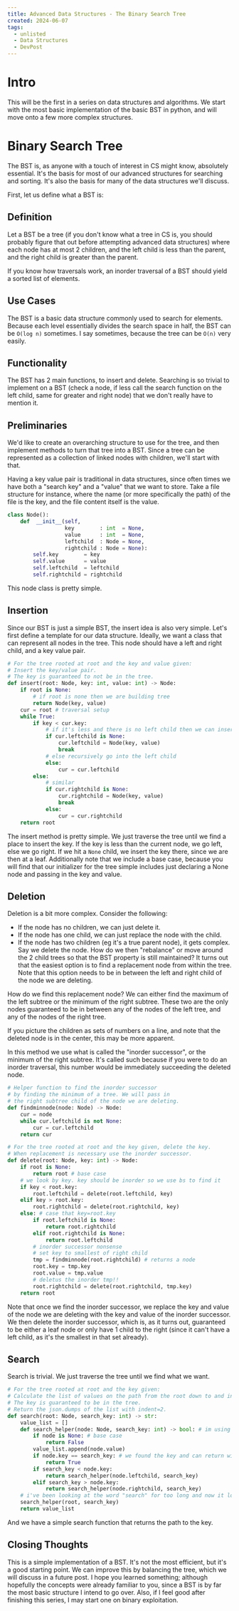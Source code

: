 ```yaml
---
title: Advanced Data Structures - The Binary Search Tree
created: 2024-06-07
tags: 
  - unlisted
  - Data Structures
  - DevPost
---
```


# Intro
This will be the first in a series on data structures and algorithms. We start with the most basic implementation of the basic BST in python, and will move onto a few more complex structures. 

# Binary Search Tree
The BST is, as anyone with a touch of interest in CS might know, absolutely essential. It's the basis for most of our advanced structures for searching and sorting. It's also the basis for many of the data structures we'll discuss. 

First, let us define what a BST is:
## Definition
Let a BST be a tree (if you don't know what a tree in CS is, you should probably figure that out before attempting advanced data structures) where each node has at most 2 children, and the left child is less than the parent, and the right child is greater than the parent.

If you know how traversals work, an inorder traversal of a BST should yield a sorted list of elements.

## Use Cases
The BST is a basic data structure commonly used to search for elements. Because each level essentially divides the search space in half, the BST can be `O(log n)` sometimes. I say sometimes, because the tree can be `O(n)` very easily.

## Functionality
The BST has 2 main functions, to insert and delete. Searching is so trivial to implement on a BST (check a node, if less call the search function on the left child, same for greater and right node) that we don't really have to mention it.

## Preliminaries
We'd like to create an overarching structure to use for the tree, and then implement methods to turn that tree into a BST. Since a tree can be represented as a collection of linked nodes with children, we'll start with that.

Having a key value pair is traditional in data structures, since often times we have both a "search key" and a "value" that we want to store. Take a file structure for instance, where the name (or more specifically the path) of the file is the key, and the file content itself is the value.

```python
class Node():
    def  __init__(self,
                  key        : int  = None,
                  value      : int  = None,
                  leftchild  : Node = None,
                  rightchild : Node = None):
        self.key        = key
        self.value      = value
        self.leftchild  = leftchild
        self.rightchild = rightchild
```
This node class is pretty simple.

## Insertion
Since our BST is just a simple BST, the insert idea is also very simple. Let's first define a template for our data structure. Ideally, we want a class that can represent all nodes in the tree. This node should have a left and right child, and a key value pair. 

```python
# For the tree rooted at root and the key and value given:
# Insert the key/value pair.
# The key is guaranteed to not be in the tree.
def insert(root: Node, key: int, value: int) -> Node:
    if root is None: 
        # if root is none then we are building tree
        return Node(key, value)
    cur = root # traversal setup
    while True:
        if key < cur.key:
            # if it's less and there is no left child then we can insert
            if cur.leftchild is None:
                cur.leftchild = Node(key, value)
                break
            # else recursively go into the left child
            else:
                cur = cur.leftchild
        else:
            # similar
            if cur.rightchild is None:
                cur.rightchild = Node(key, value)
                break
            else:
                cur = cur.rightchild
    return root
```
The insert method is pretty simple. We just traverse the tree until we find a place to insert the key. If the key is less than the current node, we go left, else we go right. If we hit a `None` child, we insert the key there, since we are then at a leaf. Additionally note that we include a base case, because you will find that our initializer for the tree simple includes just declaring a None node and passing in the key and value.

## Deletion
Deletion is a bit more complex. Consider the following:
- If the node has no children, we can just delete it.
- If the node has one child, we can just replace the node with the child.
- If the node has two children (eg it's a true parent node), it gets complex. Say we delete the node. How do we then "rebalance" or move around the 2 child trees so that the BST property is still maintained? It turns out that the easiest option is to find a replacement node from within the tree. Note that this option needs to be in between the left and right child of the node we are deleting. 

How do we find this replacement node? We can either find the maximum of the left subtree or the minimum of the right subtree. These two are the only nodes guaranteed to be in between any of the nodes of the left tree, and any of the nodes of the right tree.

If you picture the children as sets of numbers on a line, and note that the deleted node is in the center, this may be more apparent. 

In this method we use what is called the "inorder successor", or the minimum of the right subtree. It's called such because if you were to do an inorder traversal, this number would be immediately succeeding the deleted node. 

```python
# Helper function to find the inorder successor
# by finding the minimum of a tree. We will pass in
# the right subtree child of the node we are deleting.
def findminnode(node: Node) -> Node:
    cur = node
    while cur.leftchild is not None:
        cur = cur.leftchild
    return cur

# For the tree rooted at root and the key given, delete the key.
# When replacement is necessary use the inorder successor.
def delete(root: Node, key: int) -> Node:
    if root is None:
        return root # base case 
    # we look by key. key should be inorder so we use bs to find it 
    if key < root.key:
        root.leftchild = delete(root.leftchild, key)
    elif key > root.key:
        root.rightchild = delete(root.rightchild, key)
    else: # case that key=root.key 
        if root.leftchild is None: 
            return root.rightchild
        elif root.rightchild is None:
            return root.leftchild
        # inorder successor nonsense 
        # set key to smallest of right child
        tmp = findminnode(root.rightchild) # returns a node
        root.key = tmp.key
        root.value = tmp.value
        # deletus the inorder tmp!!
        root.rightchild = delete(root.rightchild, tmp.key)
    return root
```
Note that once we find the inorder successor, we replace the key and value of the node we are deleting with the key and value of the inorder successor. We then delete the inorder successor, which is, as it turns out, guaranteed to be either a leaf node or only have 1 child to the right (since it can't have a left child, as it's the smallest in that set already).

## Search
Search is trivial. We just traverse the tree until we find what we want. 
```python
# For the tree rooted at root and the key given:
# Calculate the list of values on the path from the root down to and including the search key node.
# The key is guaranteed to be in the tree.
# Return the json.dumps of the list with indent=2.
def search(root: Node, search_key: int) -> str:
    value_list = []
    def search_helper(node: Node, search_key: int) -> bool: # im using bool to flag when to break
        if node is None: # base case
            return False
        value_list.append(node.value)
        if node.key == search_key: # we found the key and can return with the value_list complete
            return True
        if search_key < node.key:
            return search_helper(node.leftchild, search_key)
        elif search_key > node.key:
            return search_helper(node.rightchild, search_key)
    # i've been looking at the word "search" for too long and now it looks stupid
    search_helper(root, search_key)
    return value_list
```
And we have a simple search function that returns the path to the key.

## Closing Thoughts
This is a simple implementation of a BST. It's not the most efficient, but it's a good starting point. We can improve this by balancing the tree, which we will discuss in a future post. I hope you learned something; although hopefully the concepts were already familiar to you, since a BST is by far the most basic structure I intend to go over. Also, if I feel good after finishing this series, I may start one on binary exploitation. 
